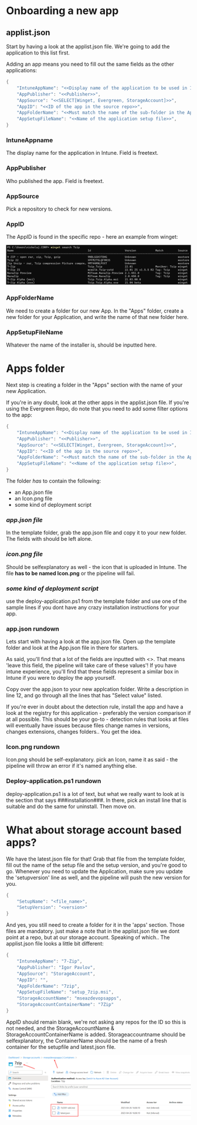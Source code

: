 # Onboarding a new app
## applist.json
Start by having a look at the applist.json file. We're going to add the application to this list first.

Adding an app means you need to fill out the same fields as the other applications: 

```powershell
{
    "IntuneAppName": "<<Display name of the application to be used in Intune>>",
    "AppPublisher": "<<Publisher>>",
    "AppSource": "<<SELECT[Winget, Evergreen, StorageAccount]>>",
    "AppID": "<<ID of the app in the source repo>>",
    "AppFolderName": "<<Must match the name of the sub-folder in the Apps folder>>",
    "AppSetupFileName": "<<Name of the application setup file>>",
}
```
### IntuneAppname 
The display name for the application in Intune. Field is freetext. 

### AppPublisher
Who published the app. Field is freetext. 

### AppSource
Pick a repository to check for new versions. 

### AppID
The AppID is found in the specific repo - here an example from winget: 
  
![winget example for 7zip](7zipexample.png)
  
### AppFolderName 
We need to create a folder for our new App. In the "Apps" folder, create a new folder for your Application, and write the name of that new folder here.

### AppSetupFileName
Whatever the name of the installer is, should be inputted here.

# Apps folder 
Next step is creating a folder in the "Apps" section with the name of your new Application. 

If you're in any doubt, look at the other apps in the applist.json file.
If you're using the Evergreen Repo, do note that you need to add some filter options to the app: 

```powershell
{
    "IntuneAppName": "<<Display name of the application to be used in Intune>>",
    "AppPublisher": "<<Publisher>>",
    "AppSource": "<<SELECT[Winget, Evergreen, StorageAccount]>>",
    "AppID": "<<ID of the app in the source repo>>",
    "AppFolderName": "<<Must match the name of the sub-folder in the Apps folder>>",
    "AppSetupFileName": "<<Name of the application setup file>>",
}
```

The folder _has_ to contain the following: 

- an App.json file 
- an Icon.png file
- some kind of deployment script


### _app.json file_
In the template folder, grab the app.json file and copy it to your new folder. The fields with <replaced by pipeline> should be left alone. 

### _icon.png file_
Should be selfexplanatory as well - the icon that is uploaded in Intune. The file **has to be named Icon.png** or the pipeline will fail. 

### _some kind of deployment script_
use the deploy-application.ps1 from the template folder and use one of the sample lines if you dont have any crazy installation instructions for your app.

### app.json rundown 
Lets start with having a look at the app.json file. Open up the template folder and look at the App.json file in there for starters.

As said, you'll find that a lot of the fields are inputted with <<replaced by pipeline>>. That means 'leave this field, the pipeline will take care of these values'! If you have intune experience, you'll find that these fields represent a similar box in Intune if you were to deploy the app yourself. 

Copy over the app.json to your new applcation folder. Write a description in line 12, and go through all the lines that has "Select value" listed. 

If you're ever in doubt about the detection rule, install the app and have a look at the registry for this application - preferably the version comparison if at all possible. This should be your go-to - detection rules that looks at files will eventually have issues because files change names in versions, changes extensions, changes folders.. You get the idea.

### Icon.png rundown
Icon.png should be self-explanatory. pick an Icon, name it as said - the pipeline will throw an error if it's named anything else.

### Deploy-application.ps1 rundown
deploy-application.ps1 is a lot of text, but what we really want to look at is the section that says ###installation###. In there, pick an install line that is suitable and do the same for uninstall. Then move on. 

# What about storage account based apps? 

We have the latest.json file for that! Grab that file from the template folder, fill out the name of the setup file and the setup version, and you're good to go.
Whenever you need to update the Application, make sure you update the 'setupversion' line as well, and the pipeline will push the new version for you.

```powershell
{
    "SetupName": "<file_name>",
    "SetupVersion": "<version>"
}
```
And yes, you still need to create a folder for it in the 'apps' section. Those files are mandatory. just make a note that in the applist.json file we dont point at a repo, but at our storage account. Speaking of which..
The applist.json file looks a little bit different: 

```powershell
{
    "IntuneAppName": "7-Zip",
    "AppPublisher": "Igor Pavlov",
    "AppSource": "StorageAccount",
    "AppID": "",
    "AppFolderName": "7zip",
    "AppSetupFileName": "setup_7zip.msi",
    "StorageAccountName": "mseazdevopsapps",
    "StorageAccountContainerName": "7Zip"
}
```
AppID should remain blank, we're not asking any repos for the ID so this is not needed, and the StorageAccountName & StorageAccountContainerName is added. Storageaccountname should be selfexplanatory, the ContainerName should be the name of a fresh container for the setupfile and latest.json file. 

![storage account example](containerexample.png)